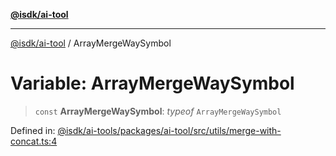 [**@isdk/ai-tool**](../README.md)

***

[@isdk/ai-tool](../globals.md) / ArrayMergeWaySymbol

# Variable: ArrayMergeWaySymbol

> `const` **ArrayMergeWaySymbol**: *typeof* `ArrayMergeWaySymbol`

Defined in: [@isdk/ai-tools/packages/ai-tool/src/utils/merge-with-concat.ts:4](https://github.com/isdk/ai-tool.js/blob/fb1809b53cc75a30928176c26910792b6b8a96e1/src/utils/merge-with-concat.ts#L4)
